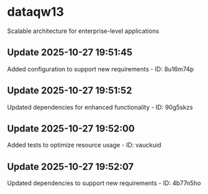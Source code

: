 # dataqw13
Scalable architecture for enterprise-level applications

## Update 2025-10-27 19:51:45
Added configuration to support new requirements - ID: 8u16m74p


## Update 2025-10-27 19:51:52
Updated dependencies for enhanced functionality - ID: 90g5skzs


## Update 2025-10-27 19:52:00
Added tests to optimize resource usage - ID: vauckuid


## Update 2025-10-27 19:52:07
Updated dependencies to support new requirements - ID: 4b77n5ho

